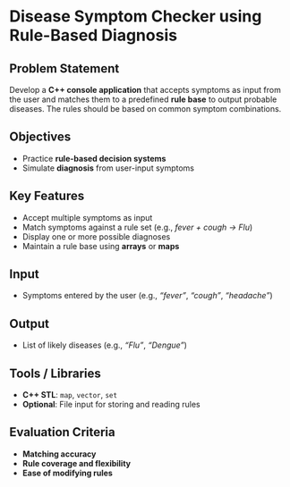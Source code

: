 # Disease Symptom Checker using Rule-Based Diagnosis

## Problem Statement
Develop a **C++ console application** that accepts symptoms as input from the user and matches them to a predefined **rule base** to output probable diseases. The rules should be based on common symptom combinations.

## Objectives
- Practice **rule-based decision systems**  
- Simulate **diagnosis** from user-input symptoms

## Key Features
- Accept multiple symptoms as input  
- Match symptoms against a rule set (e.g., *fever + cough → Flu*)  
- Display one or more possible diagnoses  
- Maintain a rule base using **arrays** or **maps**

## Input
- Symptoms entered by the user (e.g., *“fever”*, *“cough”*, *“headache”*)

## Output
- List of likely diseases (e.g., *“Flu”*, *“Dengue”*)

## Tools / Libraries
- **C++ STL**: `map`, `vector`, `set`  
- **Optional**: File input for storing and reading rules

## Evaluation Criteria
- **Matching accuracy**  
- **Rule coverage and flexibility**  
- **Ease of modifying rules**
